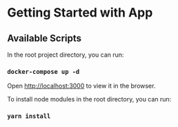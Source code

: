 # Getting Started with App

## Available Scripts

In the root project directory, you can run:

### `docker-compose up -d`

Open [http://localhost:3000](http://localhost:3000) to view it in the browser.


To install node modules in the root directory, you can run:

### `yarn install`
